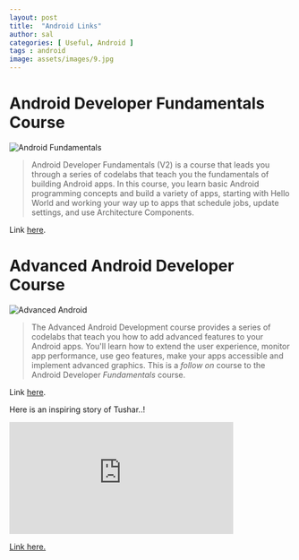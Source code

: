 ```yaml
---
layout: post
title:  "Android Links"
author: sal
categories: [ Useful, Android ]
tags : android
image: assets/images/9.jpg
---
```

# Android Developer Fundamentals Course
 
 ![Android Fundamentals](/blog/img/adf_logo.png "Fundamentals")
 
> Android Developer Fundamentals (V2) is a course that leads you through a series of codelabs that teach you the fundamentals of
building Android apps. In this course, you learn basic Android programming concepts and build a variety of apps, starting with 
Hello World and working your way up to apps that schedule jobs, update settings, and use Architecture Components.

Link [here](https://codelabs.developers.google.com/android-training/).


# Advanced Android Developer Course

![Advanced Android](/blog/img/aad_logo.png "Advanced")

> The Advanced Android Development course provides a series of codelabs that teach you how to add advanced features to your Android apps.
You'll learn how to extend the user experience, monitor app performance, use geo features, make your apps 
accessible and implement advanced graphics.
This is a *follow on* course to the Android Developer *Fundamentals* course.

Link [here](https://codelabs.developers.google.com/advanced-android-training/).


Here is an inspiring story of Tushar..!

<iframe width="400" height="200" src="https://www.youtube.com/embed/as3pQTuyTgY" frameborder="0" allow="accelerometer; autoplay; encrypted-media; gyroscope; picture-in-picture" allowfullscreen></iframe>

[Link here.](https://www.pluralsight.com/partners/google)
